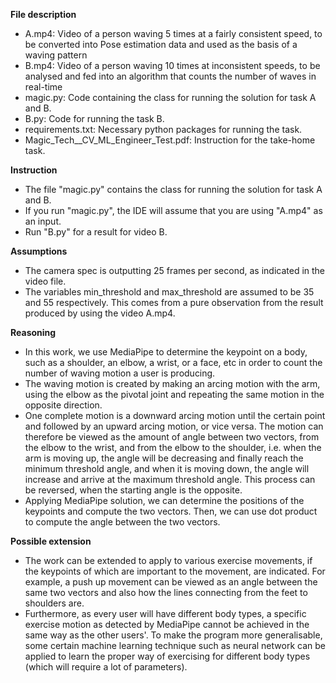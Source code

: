 **File description**
- A.mp4: Video of a person waving 5 times at a fairly consistent speed, to be converted into Pose estimation data and used as the basis of a waving pattern
- B.mp4: Video of a person waving 10 times at inconsistent speeds, to be analysed and fed into an algorithm that counts the number of waves in real-time
- magic.py: Code containing the class for running the solution for task A and B.
- B.py: Code for running the task B.
- requirements.txt: Necessary python packages for running the task.
- Magic_Tech__CV_ML_Engineer_Test.pdf: Instruction for the take-home task.

**Instruction**
- The file "magic.py" contains the class for running the solution for task A and B.
- If you run "magic.py", the IDE will assume that you are using "A.mp4" as an input.
- Run "B.py" for a result for video B.

**Assumptions**
- The camera spec is outputting 25 frames per second, as indicated in the video file.
- The variables min_threshold and max_threshold are assumed to be 35 and 55 respectively. This comes from a pure observation from the result produced by using the video A.mp4.

**Reasoning**
- In this work, we use MediaPipe to determine the keypoint on a body, such as a shoulder, an elbow, a wrist, or a face, etc in order to count the number of waving motion a user is producing. 
- The waving motion is created by making an arcing motion with the arm, using the elbow as the pivotal joint and repeating the same motion in the opposite direction. 
- One complete motion is a downward arcing motion until the certain point and followed by an upward arcing motion, or vice versa. The motion can therefore be viewed as the amount of angle between two vectors, from the elbow to the wrist, and from the elbow to the shoulder, i.e. when the arm is moving up, the angle will be decreasing and finally reach the minimum threshold angle, and when it is moving down, the angle will increase and arrive at the maximum threshold angle. This process can be reversed, when the starting angle is the opposite.
- Applying MediaPipe solution, we can determine the positions of the keypoints and compute the two vectors. Then, we can use dot product to compute the angle between the two vectors.

**Possible extension**
- The work can be extended to apply to various exercise movements, if the keypoints of which are important to the movement, are indicated. For example, a  push up movement can be viewed as an angle between the same two vectors and also how the lines connecting from the feet to shoulders are.
- Furthermore, as every user will have different body types, a specific exercise motion as detected by MediaPipe cannot be achieved in the same way as the other users'. To make the program more generalisable, some certain machine learning technique such as neural network can be applied to learn the proper way of exercising for different body types (which will require a lot of parameters).
